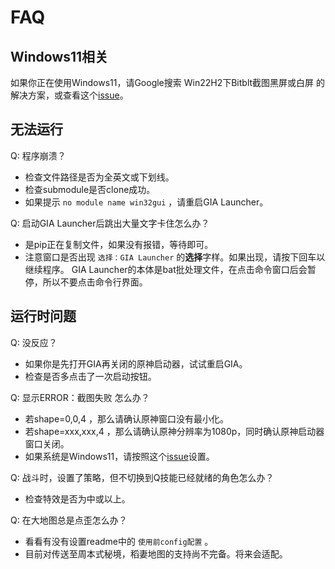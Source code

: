 # FAQ

## Windows11相关

如果你正在使用Windows11，请Google搜索 Win22H2下Bitblt截图黑屏或白屏 的解决方案，或查看这个[issue](https://github.com/GengGode/cvAutoTrack/issues/9)。

## 无法运行

Q: 程序崩溃？

- 检查文件路径是否为全英文或下划线。
- 检查submodule是否clone成功。
- 如果提示 `no module name win32gui` ，请重启GIA Launcher。

Q: 启动GIA Launcher后跳出大量文字卡住怎么办？

- 是pip正在复制文件，如果没有报错，等待即可。
- 注意窗口是否出现 `选择：GIA Launcher` 的<strong>选择</strong>字样。如果出现，请按下回车以继续程序。 GIA Launcher的本体是bat批处理文件，在点击命令窗口后会暂停，所以不要点击命令行界面。

## 运行时问题

Q: 没反应？

- 如果你是先打开GIA再关闭的原神启动器，试试重启GIA。
- 检查是否多点击了一次启动按钮。

Q: 显示ERROR：截图失败 怎么办？

- 若shape=0,0,4 ，那么请确认原神窗口没有最小化。
- 若shape=xxx,xxx,4 ，那么请确认原神分辨率为1080p，同时确认原神启动器窗口关闭。
- 如果系统是Windows11，请按照这个[issue](https://github.com/GengGode/cvAutoTrack/issues/9)设置。

Q: 战斗时，设置了策略，但不切换到Q技能已经就绪的角色怎么办？

- 检查特效是否为中或以上。

Q: 在大地图总是点歪怎么办？

- 看看有没有设置readme中的 `使用前config配置` 。
- 目前对传送至周本式秘境，稻妻地图的支持尚不完备。将来会适配。
